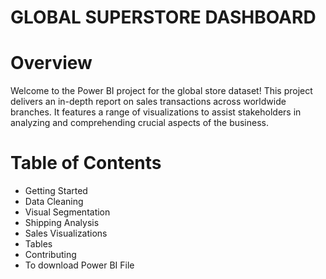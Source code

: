 # GLOBAL SUPERSTORE DASHBOARD

# Overview
Welcome to the Power BI project for the global store dataset! This project delivers an in-depth report on sales transactions across worldwide branches. It features a range of visualizations to assist stakeholders in analyzing and comprehending crucial aspects of the business.

# Table of Contents
* Getting Started
* Data Cleaning
* Visual Segmentation
* Shipping Analysis
* Sales Visualizations
* Tables
* Contributing
* To download Power BI File


